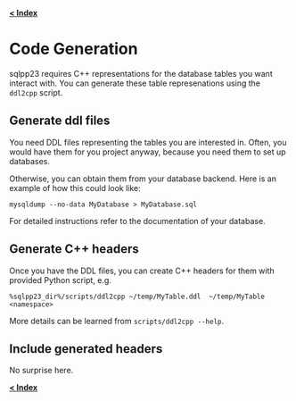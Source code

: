 [**\< Index**](/docs/README.md)

# Code Generation

sqlpp23 requires C++ representations for the database tables you want interact
with. You can generate these table represenations using the `ddl2cpp` script.

## Generate ddl files

You need DDL files representing the tables you are interested in. Often, you
would have them for you project anyway, because you need them to set up
databases.

Otherwise, you can obtain them from your database backend. Here is an example of
how this could look like:

```
mysqldump --no-data MyDatabase > MyDatabase.sql

```

For detailed instructions refer to the documentation of your database.

## Generate C++ headers

Once you have the DDL files, you can create C++ headers for them with provided
Python script, e.g.

```
%sqlpp23_dir%/scripts/ddl2cpp ~/temp/MyTable.ddl  ~/temp/MyTable <namespace>
```

More details can be learned from `scripts/ddl2cpp --help`.

## Include generated headers

No surprise here.

[**\< Index**](/docs/README.md)
